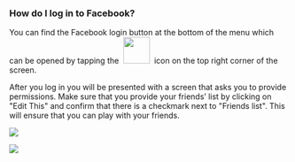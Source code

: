 ### How do I log in to Facebook?
You can find the Facebook login button at the bottom of the menu which can be opened by tapping the 
<img src="https://moonactive.zendesk.com/hc/article_attachments/360001411833/menu_icon.png" width='48'>
 icon on the top right corner of the screen.

After you log in you will be presented with a screen that asks you to provide permissions. Make sure that you provide your friends’ list by clicking on "Edit This" and confirm that there is a checkmark next to "Friends list". This will ensure that you can play with your friends. 


![](https://moonactive.zendesk.com/hc/article_attachments/360001409813/Sign_in_to_FB_1.png)

![](https://moonactive.zendesk.com/hc/article_attachments/360006095173/Sign_in_to_FB_2.png)

